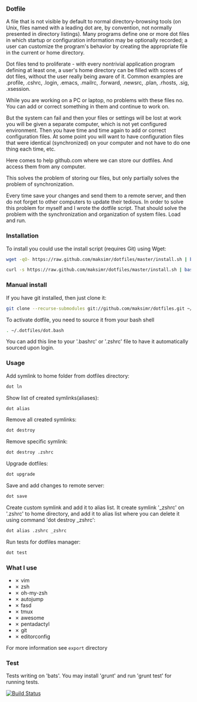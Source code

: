 ### Dotfile

A file that is not visible by default to normal
directory-browsing tools (on Unix, files named with a leading dot are,
by convention, not normally presented in directory listings).
Many programs define one or more dot files in which startup or configuration
information may be optionally recorded; a user can customize the program's
behavior by creating the appropriate file in the current or home directory.

Dot files tend to proliferate - with every nontrivial application program defining
at least one, a user's home directory can be filled with scores of dot files,
without the user really being aware of it.
Common examples are .profile, .cshrc, .login, .emacs, .mailrc, .forward, .newsrc, .plan, .rhosts, .sig, .xsession.

While you are working on a PC or laptop, no problems with these files no.
You can add or correct something in them and continue to work on.

But the system can fail and then your files or settings will be lost
at work you will be given a separate computer, which is not yet configured environment.
Then you have time and time again to add or correct configuration files.
At some point you will want to have configuration files that were identical (synchronized)
on your computer and not have to do one thing each time, etc.

Here comes to help github.com where we can store our dotfiles.
And access them from any computer.

This solves the problem of storing our files, but only partially solves
the problem of synchronization.

Every time save your changes and send them to a remote server, and then do not forget to other computers to update their tedious.
In order to solve this problem for myself and I wrote the dotfile script.
That should solve the problem with the synchronization and organization of system files.
Load and run.



### Installation

To install you could use the install script (requires Git) using Wget:

  ```bash
  wget -qO- https://raw.github.com/maksimr/dotfiles/master/install.sh | bash
  ```

  ```bash
  curl -s https://raw.github.com/maksimr/dotfiles/master/install.sh | bash
  ```


### Manual install

If you have git installed, then just clone it:

  ```bash
  git clone --recurse-submodules git://github.com/maksimr/dotfiles.git ~/.dotfiles
  ```

To activate dotfile, you need to source it from your bash shell

  ```bash
  . ~/.dotfiles/dot.bash
  ```

You can add this line to your '.bashrc' or '.zshrc' file to have it automatically sourced upon login.



### Usage

Add symlink to home folder from dotfiles directory:

  ```bash
  dot ln
  ```

Show list of created symlinks(aliases):

  ```bash
  dot alias
  ```

Remove all created symlinks:

  ```bash
  dot destroy
  ```

Remove specific symlink:

  ```bash
  dot destroy .zshrc
  ```

Upgrade dotfiles:

  ```bash
  dot upgrade
  ```

Save and add changes to remote server:

  ```bash
  dot save
  ```

Create custom symlink and add it to alias list.
It create symlink '_zshrc' on '.zshrc' to home directory, and add
it to alias list where you can delete it using command 'dot destroy _zshrc':

  ```bash
  dot alias .zshrc _zshrc
  ```

Run tests for dotfiles manager:

  ```bash
  dot test
  ```


### What I use

  - ✗ vim
  - ✗ zsh
  - ✗ oh-my-zsh
  - ✗ autojump
  - ✗ fasd
  - ✗ tmux
  - ✗ awesome
  - ✗ pentadactyl
  - ✗ git
  - ✗ editorconfig

For more information see `export` directory

### Test

Tests writing on 'bats'. You may install 'grunt' and run 'grunt test' for
running tests.

[![Build Status](https://secure.travis-ci.org/maksimr/dotfiles.png)](http://travis-ci.org/maksimr/dotfiles)
